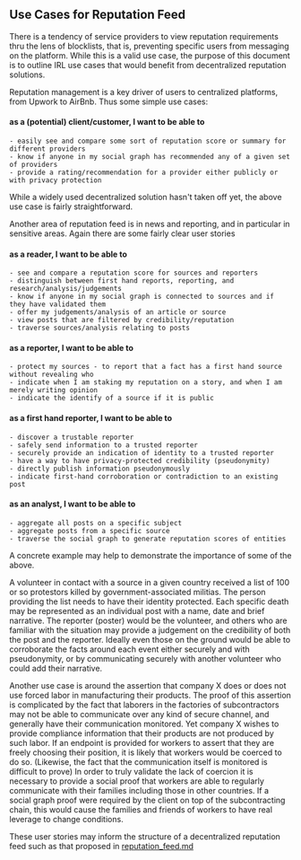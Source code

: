 ## Use Cases for Reputation Feed

There is a tendency of service providers to view reputation requirements thru the lens of blocklists, that is, preventing specific users from messaging on the platform.  While this is a valid use case, the purpose of this document is to outline IRL use cases that would benefit from decentralized reputation solutions.

Reputation management is a key driver of users to centralized platforms, from Upwork to AirBnb. Thus some simple use cases:

#### as a (potential) client/customer, I want to be able to
    - easily see and compare some sort of reputation score or summary for different providers
    - know if anyone in my social graph has recommended any of a given set of providers
    - provide a rating/recommendation for a provider either publicly or with privacy protection
    
While a widely used decentralized solution hasn't taken off yet, the above use case is fairly straightforward.  

Another area of reputation feed is in news and reporting, and in particular in sensitive areas. Again there are some fairly clear user stories

#### as a reader, I want to be able to
    - see and compare a reputation score for sources and reporters
    - distinguish between first hand reports, reporting, and research/analysis/judgements 
    - know if anyone in my social graph is connected to sources and if they have validated them
    - offer my judgements/analysis of an article or source
    - view posts that are filtered by credibility/reputation
    - traverse sources/analysis relating to posts

#### as a reporter, I want to be able to
    - protect my sources - to report that a fact has a first hand source without revealing who
    - indicate when I am staking my reputation on a story, and when I am merely writing opinion 
    - indicate the identify of a source if it is public
    
#### as a first hand reporter, I want to be able to
    - discover a trustable reporter 
    - safely send information to a trusted reporter
    - securely provide an indication of identity to a trusted reporter
    - have a way to have privacy-protected credibility (pseudonymity)
    - directly publish information pseudonymously
    - indicate first-hand corroboration or contradiction to an existing post  
    
#### as an analyst, I want to be able to
    - aggregate all posts on a specific subject
    - aggregate posts from a specific source
    - traverse the social graph to generate reputation scores of entities
  
A concrete example may help to demonstrate the importance of some of the above.

A volunteer in contact with a source in a given country received a list of 100 or so protestors killed by government-associated militias.  The person providing the list needs to have their identity protected.  Each specific death may be represented as an individual post with a name, date and brief narrative.  The reporter (poster) would be the volunteer, and others who are familiar with the situation may provide a judgement on the credibility of both the post and the reporter.  Ideally even those on the ground would be able to corroborate the facts around each event either securely and with pseudonymity, or by communicating securely with another volunteer who could add their narrative. 

Another use case is around the assertion that company X does or does not use forced labor in manufacturing their products. The proof of this assertion is complicated by the fact that laborers in the factories of subcontractors may not be able to communicate over any kind of secure channel, and generally have their communication monitored.  Yet company X wishes to provide compliance information that their products are not produced by such labor.  If an endpoint is provided for workers to assert that they are freely choosing their position, it is likely that workers would be coerced to do so. (Likewise, the fact that the communication itself is monitored is difficult to prove)  In order to truly validate the lack of coercion it is necessary to provide a social proof that workers are able to regularly communicate with their families including those in other countries. If a social graph proof were required by the client on top of the subcontracting chain, this would cause the families and friends of workers to have real leverage to change conditions.

These user stories may inform the structure of a decentralized reputation feed such as that proposed in [reputation_feed.md](/design/architecture/reputation/reputation_feed.md)
